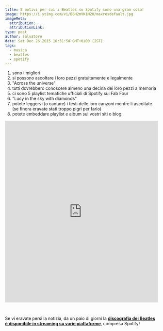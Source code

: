 ```yaml
---
title: 8 motivi per cui i Beatles su Spotify sono una gran cosa!
image: https://i.ytimg.com/vi/B6H2mVK1M20/maxresdefault.jpg
imageMeta:
  attribution:
  attributionLink:
type: post
author: salvatore
date: Sat Dec 26 2015 16:31:50 GMT+0100 (IST)
tags:
  - musica
  - beatles
  - spotify
---
```


1. sono i migliori
2. si possono ascoltare i loro pezzi gratuitamente e legalmente
3. "Across the universe"
4. tutti dovrebbero conoscere almeno una decina dei loro pezzi a memoria
5. ci sono 5 playlist tematiche ufficiali di Spotify sui Fab Four
6. "Lucy in the sky with diamonds"
7. potete leggervi (o cantare) i testi delle loro canzoni mentre li ascoltate (se finora eravate stati troppo pigri per farlo)
8. potete embeddare playlist e album sui vostri siti o blog

<iframe src="https://embed.spotify.com/?uri=spotify%3Aalbum%3A5ju5Ouzan3QwXqQt1Tihbh" width="100%" height="600" style="margin: 0; margin-bottom: 30px" frameborder="0" allowtransparency="true"></iframe>

Se vi eravate persi la notizia, da un paio di giorni la **[discografia dei Beatles è disponibile in streaming su varie piattaforme](http://www.huffingtonpost.it/2015/12/24/beatles-in-streaming-su-spotify_n_8874034.html)**, compresa Spotify!
